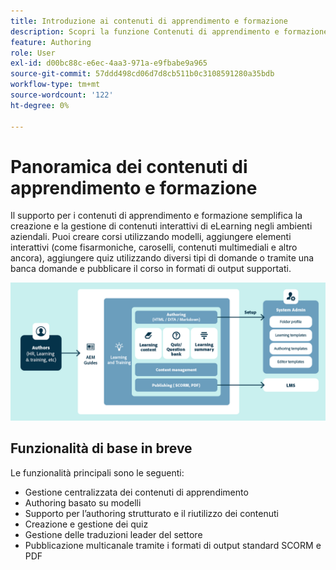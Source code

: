 ```yaml
---
title: Introduzione ai contenuti di apprendimento e formazione
description: Scopri la funzione Contenuti di apprendimento e formazione presente in Adobe Experience Manager Guides.
feature: Authoring
role: User
exl-id: d00bc88c-e6ec-4aa3-971a-e9fbabe9a965
source-git-commit: 57ddd498cd06d7d8cb511b0c3108591280a35bdb
workflow-type: tm+mt
source-wordcount: '122'
ht-degree: 0%

---
```


# Panoramica dei contenuti di apprendimento e formazione

Il supporto per i contenuti di apprendimento e formazione semplifica la creazione e la gestione di contenuti interattivi di eLearning negli ambienti aziendali. Puoi creare corsi utilizzando modelli, aggiungere elementi interattivi (come fisarmoniche, caroselli, contenuti multimediali e altro ancora), aggiungere quiz utilizzando diversi tipi di domande o tramite una banca domande e pubblicare il corso in formati di output supportati.

![](assets/learning-and-training-content-components.png)

## Funzionalità di base in breve

Le funzionalità principali sono le seguenti:

- Gestione centralizzata dei contenuti di apprendimento
- Authoring basato su modelli
- Supporto per l’authoring strutturato e il riutilizzo dei contenuti
- Creazione e gestione dei quiz
- Gestione delle traduzioni leader del settore
- Pubblicazione multicanale tramite i formati di output standard SCORM e PDF
